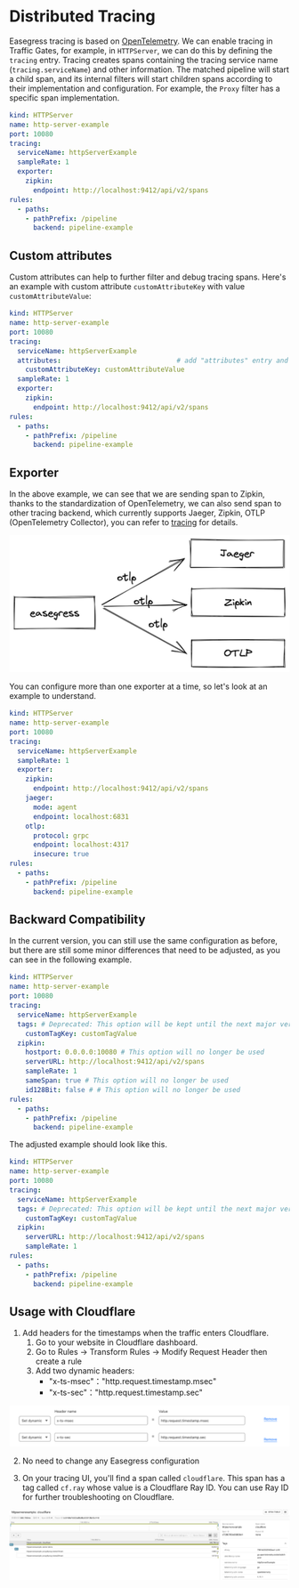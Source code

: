 # Distributed Tracing

Easegress tracing is based on [OpenTelemetry](https://opentelemetry.io/). We can enable tracing in Traffic Gates, for example, in `HTTPServer`, we can do this by defining the `tracing` entry. Tracing creates spans containing the tracing service name (`tracing.serviceName`) and other information. The matched pipeline will start a child span, and its internal filters will start children spans according to their implementation and configuration. For example, the `Proxy` filter has a specific span implementation.

```yaml
kind: HTTPServer
name: http-server-example
port: 10080
tracing:
  serviceName: httpServerExample
  sampleRate: 1
  exporter:
    zipkin:
      endpoint: http://localhost:9412/api/v2/spans
rules:
  - paths:
    - pathPrefix: /pipeline
      backend: pipeline-example
```

## Custom attributes

Custom attributes can help to further filter and debug tracing spans. Here's an example with custom attribute `customAttributeKey` with value `customAttributeValue`:

```yaml
kind: HTTPServer
name: http-server-example
port: 10080
tracing:
  serviceName: httpServerExample
  attributes:                             # add "attributes" entry and tags as key-value pairs
    customAttributeKey: customAttributeValue
  sampleRate: 1
  exporter:
    zipkin:
      endpoint: http://localhost:9412/api/v2/spans
rules:
  - paths:
    - pathPrefix: /pipeline
      backend: pipeline-example
```

## Exporter

In the above example, we can see that we are sending span to Zipkin, thanks to the standardization of OpenTelemetry, we can also send span to other tracing backend, which currently supports Jaeger, Zipkin, OTLP (OpenTelemetry Collector), you can refer to [tracing](../reference/controllers.md#tracingspec) for details.

![exporter](../imgs/tracing-exporter.png)

You can configure more than one exporter at a time, so let's look at an example to understand.

```yaml
kind: HTTPServer
name: http-server-example
port: 10080
tracing:
  serviceName: httpServerExample
  sampleRate: 1
  exporter:
    zipkin:
      endpoint: http://localhost:9412/api/v2/spans
    jaeger:
      mode: agent
      endpoint: localhost:6831
    otlp:
      protocol: grpc
      endpoint: localhost:4317
      insecure: true
rules:
  - paths:
    - pathPrefix: /pipeline
      backend: pipeline-example
```

## Backward Compatibility

In the current version, you can still use the same configuration as before, but there are still some minor differences that need to be adjusted, as you can see in the following example.

```yaml
kind: HTTPServer
name: http-server-example
port: 10080
tracing:
  serviceName: httpServerExample
  tags: # Deprecated: This option will be kept until the next major version incremented release.
    customTagKey: customTagValue
  zipkin:
    hostport: 0.0.0.0:10080 # This option will no longer be used
    serverURL: http://localhost:9412/api/v2/spans
    sampleRate: 1
    sameSpan: true # This option will no longer be used
    id128Bit: false # # This option will no longer be used
rules:
  - paths:
    - pathPrefix: /pipeline
      backend: pipeline-example
```

The adjusted example should look like this.

```yaml
kind: HTTPServer
name: http-server-example
port: 10080
tracing:
  serviceName: httpServerExample
  tags: # Deprecated: This option will be kept until the next major version incremented release.
    customTagKey: customTagValue
  zipkin:
    serverURL: http://localhost:9412/api/v2/spans
    sampleRate: 1
rules:
  - paths:
    - pathPrefix: /pipeline
      backend: pipeline-example
```

## Usage with Cloudflare

1. Add headers for the timestamps when the traffic enters Cloudflare.
   1. Go to your website in Cloudflare dashboard.
   2. Go to Rules -> Transform Rules -> Modify Request Header then create a rule
   3. Add two dynamic headers:
      - "x-ts-msec"："http.request.timestamp.msec"
      - "x-ts-sec"："http.request.timestamp.sec"

![cloudflare-transform-rule-header](../imgs/tracing-cloudflare-transform-header.png)

2. No need to change any Easegress configuration

3. On your tracing UI, you'll find a span called `cloudflare`. This span has a tag called `cf.ray` whose value is a Cloudflare Ray ID. You can use Ray ID for further troubleshooting on Cloudflare.

![cloudflare-span](../imgs/tracing-cloudflare-span.png)
